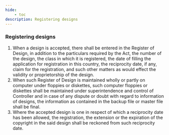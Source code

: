 ```yaml
---
hide:
    - toc
description: Registering designs
---
```


### Registering designs

1. When a design is accepted, there shall be entered in the Register of Design, in addition to the particulars required by the Act, the number of the design, the class in which it is registered, the date of filling the application for registration in this country, the reciprocity date, if any, claim for the registration, and such other matters as would effect the validity or proprietorship of the design.
2. When such Register of Design is maintained wholly or partly on computer under floppies or diskettes, such computer floppies or diskettes shall be maintained under superintendence and control of Controller and in case of any dispute or doubt with regard to information of designs, the information as contained in the backup file or master file shall be final.
3. Where the accepted design is one in respect of which a reciprocity date has been allowed, the registration, the extension or the expiration of the copyright in the said design shall be reckoned from such reciprocity date.

